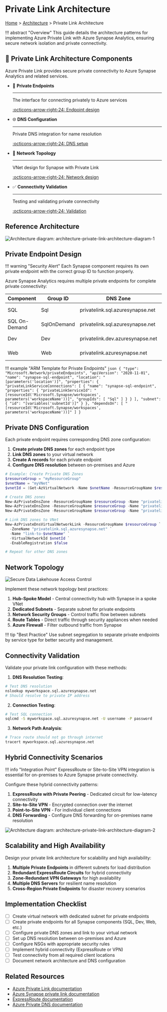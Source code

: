 # Private Link Architecture

[Home](../../README.md) > [Architecture](../README.md) > Private Link Architecture

!!! abstract "Overview"
    This guide details the architecture patterns for implementing Azure Private Link with Azure Synapse Analytics, ensuring secure network isolation and private connectivity.

## 🔐 Private Link Architecture Components

Azure Private Link provides secure private connectivity to Azure Synapse Analytics and related services.

<!-- Markdown lint exception: Inline HTML is used here for Material for MkDocs grid cards feature -->
<div class="grid cards" markdown>

- 🔗 __Private Endpoints__

    ---
  
    The interface for connecting privately to Azure services
  
    [:octicons-arrow-right-24: Endpoint design](#private-endpoint-design)

- 🌐 __DNS Configuration__

    ---
  
    Private DNS integration for name resolution
  
    [:octicons-arrow-right-24: DNS setup](#private-dns-configuration)

- 📡 __Network Topology__

    ---
  
    VNet design for Synapse with Private Link
  
    [:octicons-arrow-right-24: Network design](#network-topology)

- ✅ __Connectivity Validation__

    ---
  
    Testing and validating private connectivity
  
    [:octicons-arrow-right-24: Validation](#connectivity-validation)

</div>

## Reference Architecture

![Architecture diagram: architecture-private-link-architecture-diagram-1](../images/diagrams/architecture-private-link-architecture-diagram-1.png)

## Private Endpoint Design

!!! warning "Security Alert"
    Each Synapse component requires its own private endpoint with the correct group ID to function properly.

Azure Synapse Analytics requires multiple private endpoints for complete private connectivity:

| Component | Group ID | DNS Zone | Purpose |
|-----------|----------|----------|---------|
| SQL | Sql | privatelink.sql.azuresynapse.net | SQL pools access |
| SQL On-Demand | SqlOnDemand | privatelink.sql.azuresynapse.net | Serverless SQL access |
| Dev | Dev | privatelink.dev.azuresynapse.net | Development experience |
| Web | Web | privatelink.azuresynapse.net | Web UI access |

!!! example "ARM Template for Private Endpoints"
    ```json
    {
      "type": "Microsoft.Network/privateEndpoints",
      "apiVersion": "2020-11-01",
      "name": "synapse-sql-endpoint",
      "location": "[parameters('location')]",
      "properties": {
        "privateLinkServiceConnections": [
          {
            "name": "synapse-sql-endpoint",
            "properties": {
              "privateLinkServiceId": "[resourceId('Microsoft.Synapse/workspaces', parameters('workspaceName'))]",
              "groupIds": [
                "Sql"
              ]
            }
          }
        ],
        "subnet": {
          "id": "[variables('subnetId')]"
        }
      },
      "dependsOn": [
        "[resourceId('Microsoft.Synapse/workspaces', parameters('workspaceName'))]"
      ]
    }
    ```

## Private DNS Configuration

Each private endpoint requires corresponding DNS zone configuration:

1. __Create private DNS zones__ for each endpoint type
2. __Link DNS zones__ to your virtual network
3. __Create A records__ for each private endpoint
4. __Configure DNS resolution__ between on-premises and Azure

```powershell
# Example: Create Private DNS Zones
$resourceGroup = "myResourceGroup"
$vnetName = "myVNet"
$vnetId = (Get-AzVirtualNetwork -Name $vnetName -ResourceGroupName $resourceGroup).Id

# Create DNS zones
New-AzPrivateDnsZone -ResourceGroupName $resourceGroup -Name "privatelink.sql.azuresynapse.net"
New-AzPrivateDnsZone -ResourceGroupName $resourceGroup -Name "privatelink.dev.azuresynapse.net"
New-AzPrivateDnsZone -ResourceGroupName $resourceGroup -Name "privatelink.azuresynapse.net"

# Link DNS zones to VNet
New-AzPrivateDnsVirtualNetworkLink -ResourceGroupName $resourceGroup `
  -ZoneName "privatelink.sql.azuresynapse.net" `
  -Name "link-to-$vnetName" `
  -VirtualNetworkId $vnetId `
  -EnableRegistration $false

# Repeat for other DNS zones
```

## Network Topology

![Secure Data Lakehouse Access Control](https://learn.microsoft.com/en-us/azure/architecture/example-scenario/analytics/media/secure-data-lakehouse-access-control.svg)

Implement these network topology best practices:

1. __Hub-Spoke Model__ - Central connectivity hub with Synapse in a spoke VNet
2. __Dedicated Subnets__ - Separate subnet for private endpoints
3. __Network Security Groups__ - Control traffic flow between subnets
4. __Route Tables__ - Direct traffic through security appliances when needed
5. __Azure Firewall__ - Filter outbound traffic from Synapse

!!! tip "Best Practice"
    Use subnet segregation to separate private endpoints by service type for better security and management.

## Connectivity Validation

Validate your private link configuration with these methods:

1. __DNS Resolution Testing__:

```bash
# Test DNS resolution
nslookup myworkspace.sql.azuresynapse.net
# Should resolve to private IP address
```

2. __Connection Testing__:

```bash
# Test SQL connection
sqlcmd -S myworkspace.sql.azuresynapse.net -U username -P password
```

3. __Network Path Analysis__:

```bash
# Trace route should not go through internet
tracert myworkspace.sql.azuresynapse.net
```

## Hybrid Connectivity Scenarios

!!! info "Integration Point"
    ExpressRoute or Site-to-Site VPN integration is essential for on-premises to Azure Synapse private connectivity.

Configure these hybrid connectivity patterns:

1. __ExpressRoute with Private Peering__ - Dedicated circuit for low-latency connectivity
2. __Site-to-Site VPN__ - Encrypted connection over the internet
3. __Point-to-Site VPN__ - For individual client connections
4. __DNS Forwarding__ - Configure DNS forwarding for on-premises name resolution

![Architecture diagram: architecture-private-link-architecture-diagram-2](../images/diagrams/architecture-private-link-architecture-diagram-2.png)

## Scalability and High Availability

Design your private link architecture for scalability and high availability:

1. __Multiple Private Endpoints__ in different subnets for load distribution
2. __Redundant ExpressRoute Circuits__ for hybrid connectivity
3. __Zone-Redundant VPN Gateways__ for high availability
4. __Multiple DNS Servers__ for resilient name resolution
5. __Cross-Region Private Endpoints__ for disaster recovery scenarios

## Implementation Checklist

- [ ] Create virtual network with dedicated subnet for private endpoints
- [ ] Create private endpoints for all Synapse components (SQL, Dev, Web, etc.)
- [ ] Configure private DNS zones and link to your virtual network
- [ ] Set up DNS resolution between on-premises and Azure
- [ ] Configure NSGs with appropriate security rules
- [ ] Implement hybrid connectivity (ExpressRoute or VPN)
- [ ] Test connectivity from all required client locations
- [ ] Document network architecture and DNS configuration

## Related Resources

- [Azure Private Link documentation](https://learn.microsoft.com/en-us/azure/private-link/)
- [Azure Synapse private link documentation](https://learn.microsoft.com/en-us/azure/synapse-analytics/security/how-to-connect-to-workspace-with-private-links)
- [ExpressRoute documentation](https://learn.microsoft.com/en-us/azure/expressroute/)
- [Azure Private DNS documentation](https://learn.microsoft.com/en-us/azure/dns/private-dns-overview)
